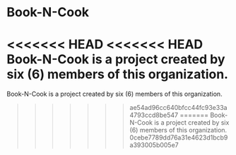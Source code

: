 # Book-N-Cook
<<<<<<< HEAD
<<<<<<< HEAD
Book-N-Cook is a project created by six (6) members of this organization.
=======

Book-N-Cook is a project created by six (6) members of this organization.
>>>>>>> ae54ad96cc640bfcc44fc93e33a4793ccd8be547
=======
Book-N-Cook is a project created by six (6) members of this organization.
>>>>>>> 0cebe7789dd76a31e4623d1bcb9a393005b005e7
